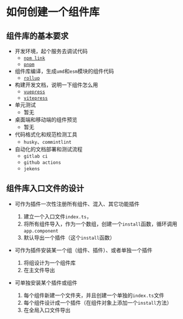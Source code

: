 # 如何创建一个组件库

## 组件库的基本要求

- 开发环境，起个服务去调试代码
    - [`npm link`](../NodeJs/npm%E4%B8%8Epackage-json.md#本地调试npm包方法)
    - [`pnpm`](../构建/%E5%8C%85%E7%AE%A1%E7%90%86-pnpm/简介.md)
- 组件库编译，生成`umd`和`esm`模块的组件代码
    - [`rollup`](../%E6%9E%84%E5%BB%BA/rollup.md)
- 构建开发文档，说明一下组件怎么用
    - [`vuepress`](../%E6%9E%84%E5%BB%BA/%E6%96%87%E6%A1%A3%E6%9E%84%E5%BB%BA/vuepress.md)
    - [`vitepress`](../%E6%9E%84%E5%BB%BA/%E6%96%87%E6%A1%A3%E6%9E%84%E5%BB%BA/vitepress.md)
- 单元测试
    - 暂无
- 桌面端和移动端的组件预览
    - 暂无
- 代码格式化和规范检测工具
    - `husky`、`commintlint`
- 自动化的文档部署和测试流程
    - `gitlab ci`
    - `github actions`
    - `jekens`


## 组件库入口文件的设计

- 可作为插件一次性注册所有组件、混入、其它功能插件

    1. 建立一个入口文件`index.ts`，
    2. 将所有组件导入，作为一个数组，创建一个`install`函数，循环调用`app.component`
    3. 默认导出一个插件（这个`install`函数）

- 可作为插件安装某一个组（组件、插件）、或者单独一个插件

    1. 将组设计为一个组件库
    2. 在主文件导出

- 可单独安装某个插件或组件

    1. 每个组件新建一个文件夹，并且创建一个单独的`index.ts`文件
    2. 每个组件设计成一个插件（在组件对象上添加一个`install`方法）
    3. 在全局入口文件导出
